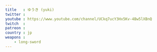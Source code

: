 ```yaml
---
title   : ゆうき (yuki)
twitter : 
youtube : https://www.youtube.com/channel/UCkq7ucY3Hx5Kv-4Bw5lXBnQ
twitch  : 
patreon : 
country : jp
weapons :
    - long-sword
---
```


